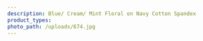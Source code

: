 ```yaml
---
description: Blue/ Cream/ Mint Floral on Navy Cotton Spandex
product_types:
photo_path: /uploads/674.jpg
---
```

